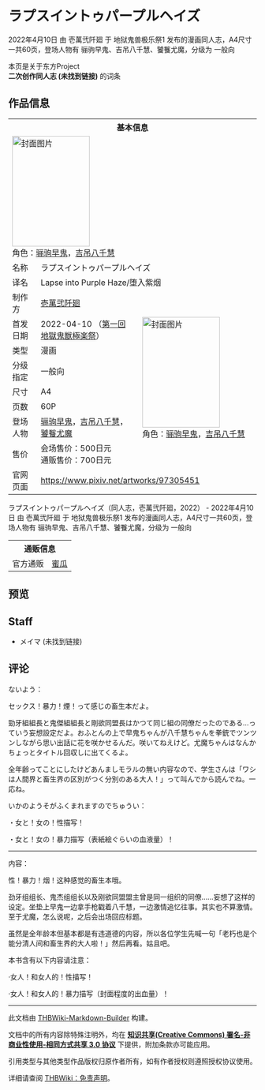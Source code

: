 # ラプスイントゥパープルヘイズ

<!-- source html: G:\repos\THBWiki-Markdown-Builder\THBWikiMarkdown\Temp\main\e\ee\ns0%3A%E3%83%A9%E3%83%97%E3%82%B9%E3%82%A4%E3%83%B3%E3%83%88%E3%82%A5%E3%83%91%E3%83%BC%E3%83%97%E3%83%AB%E3%83%98%E3%82%A4%E3%82%BA.html -->

2022年4月10日 由 壱萬弐阡廻 于 地狱鬼兽极乐祭1 发布的漫画同人志，A4尺寸一共60页，登场人物有 骊驹早鬼、吉吊八千慧、饕餮尤魔，分级为 一般向

本页是关于东方Project  
 **二次创作同人志 (未找到链接)** 的词条

## 作品信息

<table><tbody><tr><th colspan="3">基本信息</th></tr><tr><td class="cover-artwork-mobile" colspan="2"><a href="./文件-ラプスイントゥパープルヘイズ封面.jpg.md" class="image" title="封面图片"><img alt="封面图片" src="https://upload.thwiki.cc/thumb/e/eb/%E3%83%A9%E3%83%97%E3%82%B9%E3%82%A4%E3%83%B3%E3%83%88%E3%82%A5%E3%83%91%E3%83%BC%E3%83%97%E3%83%AB%E3%83%98%E3%82%A4%E3%82%BA%E5%B0%81%E9%9D%A2.jpg/157px-%E3%83%A9%E3%83%97%E3%82%B9%E3%82%A4%E3%83%B3%E3%83%88%E3%82%A5%E3%83%91%E3%83%BC%E3%83%97%E3%83%AB%E3%83%98%E3%82%A4%E3%82%BA%E5%B0%81%E9%9D%A2.jpg" decoding="async" loading="lazy" width="157" height="224" srcset="https://upload.thwiki.cc/thumb/e/eb/%E3%83%A9%E3%83%97%E3%82%B9%E3%82%A4%E3%83%B3%E3%83%88%E3%82%A5%E3%83%91%E3%83%BC%E3%83%97%E3%83%AB%E3%83%98%E3%82%A4%E3%82%BA%E5%B0%81%E9%9D%A2.jpg/236px-%E3%83%A9%E3%83%97%E3%82%B9%E3%82%A4%E3%83%B3%E3%83%88%E3%82%A5%E3%83%91%E3%83%BC%E3%83%97%E3%83%AB%E3%83%98%E3%82%A4%E3%82%BA%E5%B0%81%E9%9D%A2.jpg 1.5x, https://upload.thwiki.cc/thumb/e/eb/%E3%83%A9%E3%83%97%E3%82%B9%E3%82%A4%E3%83%B3%E3%83%88%E3%82%A5%E3%83%91%E3%83%BC%E3%83%97%E3%83%AB%E3%83%98%E3%82%A4%E3%82%BA%E5%B0%81%E9%9D%A2.jpg/315px-%E3%83%A9%E3%83%97%E3%82%B9%E3%82%A4%E3%83%B3%E3%83%88%E3%82%A5%E3%83%91%E3%83%BC%E3%83%97%E3%83%AB%E3%83%98%E3%82%A4%E3%82%BA%E5%B0%81%E9%9D%A2.jpg 2x" data-file-width="2038" data-file-height="2901"></a><div class="cover-char">角色：<a href="./骊驹早鬼.md" title="骊驹早鬼">骊驹早鬼</a>，<a href="./吉吊八千慧.md" title="吉吊八千慧">吉吊八千慧</a></div></td>
</tr><tr><td class="label">名称</td><td colspan="2"> ラプスイントゥパープルヘイズ </td></tr><tr><td class="label">译名</td><td colspan="2"> Lapse into Purple Haze/堕入紫烟 </td></tr><tr><td class="label">制作方</td><td><a href="./壱萬弐阡廻.md" title="壱萬弐阡廻">壱萬弐阡廻</a></td><td class="cover-artwork" rowspan="8" style="min-width:224px;"><a href="./文件-ラプスイントゥパープルヘイズ封面.jpg.md" class="image" title="封面图片"><img alt="封面图片" src="https://upload.thwiki.cc/thumb/e/eb/%E3%83%A9%E3%83%97%E3%82%B9%E3%82%A4%E3%83%B3%E3%83%88%E3%82%A5%E3%83%91%E3%83%BC%E3%83%97%E3%83%AB%E3%83%98%E3%82%A4%E3%82%BA%E5%B0%81%E9%9D%A2.jpg/157px-%E3%83%A9%E3%83%97%E3%82%B9%E3%82%A4%E3%83%B3%E3%83%88%E3%82%A5%E3%83%91%E3%83%BC%E3%83%97%E3%83%AB%E3%83%98%E3%82%A4%E3%82%BA%E5%B0%81%E9%9D%A2.jpg" decoding="async" loading="lazy" width="157" height="224" srcset="https://upload.thwiki.cc/thumb/e/eb/%E3%83%A9%E3%83%97%E3%82%B9%E3%82%A4%E3%83%B3%E3%83%88%E3%82%A5%E3%83%91%E3%83%BC%E3%83%97%E3%83%AB%E3%83%98%E3%82%A4%E3%82%BA%E5%B0%81%E9%9D%A2.jpg/236px-%E3%83%A9%E3%83%97%E3%82%B9%E3%82%A4%E3%83%B3%E3%83%88%E3%82%A5%E3%83%91%E3%83%BC%E3%83%97%E3%83%AB%E3%83%98%E3%82%A4%E3%82%BA%E5%B0%81%E9%9D%A2.jpg 1.5x, https://upload.thwiki.cc/thumb/e/eb/%E3%83%A9%E3%83%97%E3%82%B9%E3%82%A4%E3%83%B3%E3%83%88%E3%82%A5%E3%83%91%E3%83%BC%E3%83%97%E3%83%AB%E3%83%98%E3%82%A4%E3%82%BA%E5%B0%81%E9%9D%A2.jpg/315px-%E3%83%A9%E3%83%97%E3%82%B9%E3%82%A4%E3%83%B3%E3%83%88%E3%82%A5%E3%83%91%E3%83%BC%E3%83%97%E3%83%AB%E3%83%98%E3%82%A4%E3%82%BA%E5%B0%81%E9%9D%A2.jpg 2x" data-file-width="2038" data-file-height="2901"></a><div class="cover-char">角色：<a href="./骊驹早鬼.md" title="骊驹早鬼">骊驹早鬼</a>，<a href="./吉吊八千慧.md" title="吉吊八千慧">吉吊八千慧</a></div></td>
</tr><tr><td class="label">首发日期</td><td>2022-04-10&#160;（<a href="/展会作品列表?e=%E5%9C%B0%E7%8B%B1%E9%AC%BC%E5%85%BD%E6%9E%81%E4%B9%90%E7%A5%AD%231">第一回 地獄鬼獣極楽祭</a>）</td></tr><tr><td class="label">类型</td><td>漫画</td></tr><tr><td class="label">分级指定</td><td>一般向</td></tr><tr><td class="label">尺寸</td><td>A4</td></tr><tr><td class="label">页数</td><td>60P</td></tr><tr><td class="label">登场人物</td><td><a href="./骊驹早鬼.md" title="骊驹早鬼">骊驹早鬼</a>，<a href="./吉吊八千慧.md" title="吉吊八千慧">吉吊八千慧</a>，<a href="./饕餮尤魔.md" title="饕餮尤魔">饕餮尤魔</a></td></tr><tr><td class="label">售价</td><td>会场售价：500日元<br>通贩售价：700日元</td></tr>
<tr><td class="label">官网页面</td><td colspan="2"><a rel="nofollow" class="external free" href="https://www.pixiv.net/artworks/97305451">https://www.pixiv.net/artworks/97305451</a></td></tr></tbody></table>

ラプスイントゥパープルヘイズ（同人志，壱萬弐阡廻，2022） - 2022年4月10日 由 壱萬弐阡廻 于 地狱鬼兽极乐祭1 发布的漫画同人志，A4尺寸一共60页，登场人物有 骊驹早鬼、吉吊八千慧、饕餮尤魔，分级为 一般向

<table><tbody><tr><th colspan="3">通贩信息</th></tr><tr><td class="label">官方通贩</td><td colspan="2"><a rel="nofollow" class="external text" href="https://www.melonbooks.co.jp/detail/detail.php?product_id=1433311">蜜瓜</a></td></tr></tbody></table>



## 预览

## Staff
- メイマ (未找到链接)


## 评论

  
ないよう：  

セックス！暴力！煙！って感じの畜生本だよ。  

勁牙組組長と鬼傑組組長と剛欲同盟長はかつて同じ組の同僚だったのである…っていう妄想設定だよ。おふとんの上で早鬼ちゃんが八千慧ちゃんを拳銃でツンツンしながら思い出話に花を咲かせるんだ。咲いてねえけど。尤魔ちゃんはなんかちょっとタイトル回収しに出てくるよ。  

全年齢ってことにしたけどあんましモラルの無い内容なので、学生さんは「ワシは人間界と畜生界の区別がつく分別のある大人！」って叫んでから読んでね。一応ね。  

  

いかのようそがふくまれますのでちゅうい：  

・女と！女の！性描写！  

・女と！女の！暴力描写（表紙絵ぐらいの血液量）！  

  

___

  
内容：  

性！暴力！烟！这种感觉的畜生本哦。  

劲牙组组长、鬼杰组组长以及刚欲同盟盟主曾是同一组织的同僚……妄想了这样的设定。坐垫上早鬼一边拿手枪戳着八千慧，一边激情追忆往事。其实也不算激情。至于尤魔，怎么说呢，之后会出场回应标题。  

虽然是全年龄本但基本都是有违道德的内容，所以各位学生先喊一句「老朽也是个能分清人间和畜生界的大人啦！」然后再看。姑且吧。  

  

本书含有以下内容请注意：  

·女人！和女人的！性描写！  

·女人！和女人的！暴力描写（封面程度的出血量）！
  







---

此文档由 [THBWiki-Markdown-Builder](https://github.com/Delsin-Yu/THBWiki-Markdown-Builder) 构建。

文档中的所有内容除特殊注明外，均在 [**知识共享(Creative Commons) 署名-非商业性使用-相同方式共享 3.0 协议**](https://creativecommons.org/licenses/by-sa/3.0/deed.zh-hans) 下提供，附加条款亦可能应用。

引用类型与其他类型作品版权归原作者所有，如有作者授权则遵照授权协议使用。

详细请查阅 [THBWiki：免责声明](https://thbwiki.cc/THBWiki:%E5%85%8D%E8%B4%A3%E5%A3%B0%E6%98%8E)。

